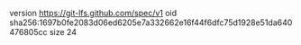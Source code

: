 version https://git-lfs.github.com/spec/v1
oid sha256:1697b0fe2083d06ed6205e7a332662e16f44f6dfc75d1928e51da640476805cc
size 24
